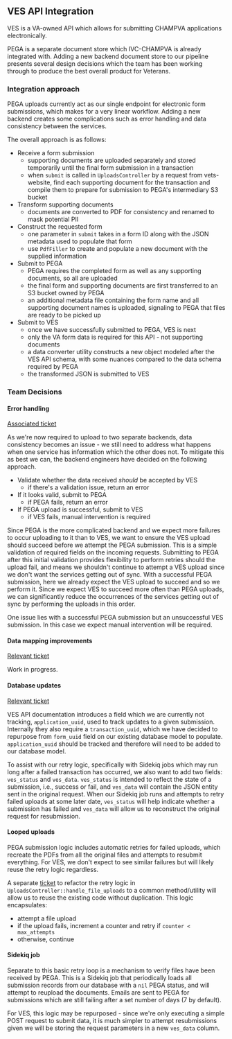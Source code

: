 ## VES API Integration

VES is a VA-owned API which allows for submitting CHAMPVA applications electronically.

PEGA is a separate document store which IVC-CHAMPVA is already integrated with.  Adding a new backend document store to our pipeline presents several design decisions which the team has been working through to produce the best overall product for Veterans.

### Integration approach

PEGA uploads currently act as our single endpoint for electronic form submissions, which makes for a very linear workflow.  Adding a new backend creates some complications such as error handling and data consistency between the services.

The overall approach is as follows:

- Receive a form submission
	- supporting documents are uploaded separately and stored temporarily until the final form submission in a transaction
	- when `submit` is called in `UploadsController` by a request from vets-website, find each supporting document for the transaction and compile them to prepare for submission to PEGA's intermediary S3 bucket
- Transform supporting documents
	- documents are converted to PDF for consistency and renamed to mask potential PII
- Construct the requested form
	- one parameter in `submit` takes in a form ID along with the JSON metadata used to populate that form
	- use `PdfFiller` to create and populate a new document with the supplied information
- Submit to PEGA
	- PEGA requires the completed form as well as any supporting documents, so all are uploaded
	- the final form and supporting documents are first transferred to an S3 bucket owned by PEGA
	- an additional metadata file containing the form name and all supporting document names is uploaded, signaling to PEGA that files are ready to be picked up
- Submit to VES
	- once we have successfully submitted to PEGA, VES is next
	- only the VA form data is required for this API - not supporting documents
	- a data converter utility constructs a new object modeled after the VES API schema, with some nuances compared to the data schema required by PEGA
	- the transformed JSON is submitted to VES

### Team Decisions

#### Error handling

[Associated ticket](https://github.com/department-of-veterans-affairs/va.gov-team/issues/102938)

As we're now required to upload to two separate backends, data consistency becomes an issue - we still need to address what happens when one service has information which the other does not.  To mitigate this as best we can, the backend engineers have decided on the following approach.

- Validate whether the data received *should* be accepted by VES
	- if there's a validation issue, return an error
- If it looks valid, submit to PEGA
	- if PEGA fails, return an error
- If PEGA upload is successful, submit to VES
	- if VES fails, manual intervention is required

Since PEGA is the more complicated backend and we expect more failures to occur uploading to it than to VES, we want to ensure the VES upload should succeed before we attempt the PEGA submission.  This is a simple validation of required fields on the incoming requests.  Submitting to PEGA after this initial validation provides flexibility to perform retries should the upload fail, and means we shouldn't continue to attempt a VES upload since we don't want the services getting out of sync.  With a successful PEGA submission, here we already expect the VES upload to succeed and so we perform it.  Since we expect VES to succeed more often than PEGA uploads, we can significantly reduce the occurrences of the services getting out of sync by performing the uploads in this order.

One issue lies with a successful PEGA submission but an unsuccessful VES submission.  In this case we expect manual intervention will be required.

#### Data mapping improvements

[Relevant ticket](https://github.com/department-of-veterans-affairs/va.gov-team/issues/102945)

Work in progress.

#### Database updates

[Relevant ticket](https://github.com/department-of-veterans-affairs/va.gov-team/issues/102941)

VES API documentation introduces a field which we are currently not tracking, `application_uuid`, used to track updates to a given submission.  Internally they also require a `transaction_uuid`, which we have decided to repurpose from `form_uuid` field on our existing database model to populate.  `application_uuid` should be tracked and therefore will need to be added to our database model.

To assist with our retry logic, specifically with Sidekiq jobs which may run long after a failed transaction has occurred, we also want to add two fields: `ves_status` and `ves_data`.  `ves_status` is intended to reflect the state of a submission, i.e., success or fail, and `ves_data` will contain the JSON entity sent in the original request.  When our Sidekiq job runs and attempts to retry failed uploads at some later date, `ves_status` will help indicate whether a submission has failed and `ves_data` will allow us to reconstruct the original request for resubmission.

#### Looped uploads

PEGA submission logic includes automatic retries for failed uploads, which recreate the PDFs from all the original files and attempts to resubmit everything.  For VES, we don't expect to see similar failures but will likely reuse the retry logic regardless. 

A separate [ticket](https://github.com/department-of-veterans-affairs/va.gov-team/issues/105021) to refactor the retry logic in `UploadsController::handle_file_uploads` to a common method/utility will allow us to reuse the existing code without duplication.  This logic encapsulates:

- attempt a file upload
- if the upload fails, increment a counter and retry if `counter < max_attempts`
- otherwise, continue

#### Sidekiq job

Separate to this basic retry loop is a mechanism to verify files have been received by PEGA.  This is a Sidekiq job that periodically loads all submission records from our database with a `nil` PEGA status, and will attempt to reupload the documents.  Emails are sent to PEGA for submissions which are still failing after a set number of days (7 by default).

For VES, this logic may be repurposed - since we're only executing a simple POST request to submit data, it is much simpler to attempt resubmissions given we will be storing the request parameters in a new `ves_data` column.  
